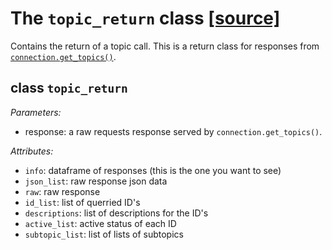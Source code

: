 # The `topic_return` class     [[source]](https://github.com/Kristianuruplarsen/PyDST/blob/master/PyDST/connection/connection.py)
Contains the return of a topic call. This is a return class for responses from [`connection.get_topics()`](connection).

## class `topic_return`

_Parameters:_
* response: a raw requests response served by `connection.get_topics()`.

_Attributes:_
* `info`: dataframe of responses (this is the one you want to see)
* `json_list`: raw response json data
* `raw`: raw response
* `id_list`: list of querried ID's
* `descriptions`: list of descriptions for the ID's
* `active_list`: active status of each ID
* `subtopic_list`: list of lists of subtopics
